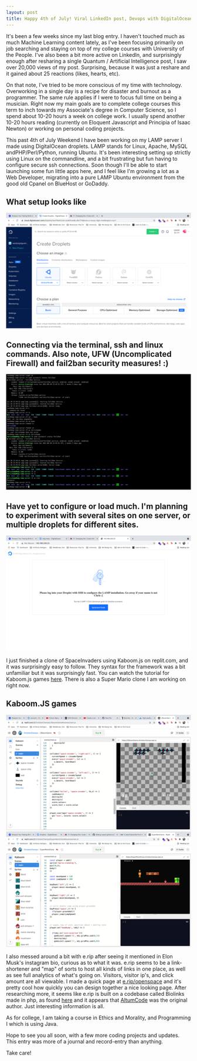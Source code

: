 ```yaml
---
layout: post
title: Happy 4th of July! Viral LinkedIn post, Devops with DigitalOcean LAMP server, and fun with e.rip and kaboom.js
---
```


It's been a few weeks since my last blog entry. I haven't touched much as much Machine Learning content lately, as I've been focusing primarily on job searching and staying on top of my college courses with University of the People. I've also been a bit more active on LinkedIn, and surprisingly enough after resharing a single Quantum / Artificial Intelligence post, I saw over 20,000 views of my post. Surprising, because it was just a reshare and it gained about 25 reactions (likes, hearts, etc). 

On that note, I've tried to be more conscious of my time with technology. Overworking in a single day is a recipe for disaster and burnout as a programmer. The same rule applies if I were to focus full time on being a musician. Right now my main goals are to complete college courses this term to inch towards my Associate's degree in Computer Science, so I spend about 10-20 hours a week on college work. I usually spend another 10-20 hours reading (currently on Eloquent Javascript and Principia of Isaac Newton) or working on personal coding projects. 

This past 4th of July Weekend I have been working on my LAMP server I made using DigitalOcean droplets. LAMP stands for Linux, Apache, MySQL andPHP/Perl/Python, running Ubuntu. It's been interesting setting up strictly using Linux on the commandline, and a bit frustrating but fun having to configure secure ssh connections. Soon though I'll be able to start launching some fun little apps here, and I feel like I'm growing a lot as a Web Developer, migrating into a pure LAMP Ubuntu environment from the good old Cpanel on BlueHost or GoDaddy. 

## What setup looks like 
![Droplet](../images/lamp-droplet.png) 


## Connecting via the terminal, ssh and linux commands. Also note, UFW (Uncomplicated Firewall) and fail2ban security measures! :)  
![Terminal](../images/lamp-terminal.png)

## Have yet to configure or load much. I'm planning to experiment with several sites on one server, or multiple droplets for different sites.
![Live](../images/lamp-live.png)

I just finished a clone of SpaceInvaders using Kaboom.js on replit.com, and it was surprisingly easy to follow. They syntax for the framework was a bit unfamiliar but it was surprisingly fast. You can watch the tutorial for Kaboom.js games [here](https://www.youtube.com/watch?v=4OaHB0JbJDI&t=2852s). There is also a Super Mario clone I am working on right now.

## Kaboom.JS games
![Space Invaders](../images/spaceInvaders.png)
![Super Mario Bros](../images/superMario.png)

I also messed around a bit with e.rip after seeing it mentioned in Elon Musk's instagram bio, curious as to what it was. e.rip seems to be a link-shortener and "map" of sorts to host all kinds of links in one place, as well as see full analytics of what's going on. Visitors, visitor ip's, and click amount are all viewable. I made a quick page at [e.rip/openspace](https://e.rip/openspace) and it's pretty cool how quickly you can design together a nice looking page. After researching more, it seems like e.rip is built on a codebase called Biolinks made in php, as found [here](https://codecanyon.net/item/biolink-boost-instagram-bio-linking/20740546) and it appears that [AltumCode](https://altumcode.com/) was the original author. Just interesting information is all.   

As for college, I am taking a course in Ethics and Morality, and Programming I which is using Java. 

Hope to see you all soon, with a few more coding projects and updates. This entry was more of a journal and record-entry than anything.

Take care!



